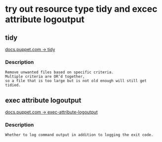 # try out resource type tidy and excec attribute logoutput
## tidy
[docs.puppet.com -> tidy](https://docs.puppet.com/puppet/latest/types/tidy.html)
### Description
```
Remove unwanted files based on specific criteria.
Multiple criteria are OR’d together,
so a file that is too large but is not old enough will still get tidied.
```

## exec attribute logoutput 
[docs.puppet.com -> exec-attribute-logoutput](https://docs.puppet.com/puppet/latest/type.html#exec-attribute-logoutput)
### Description
```
Whether to log command output in addition to logging the exit code. 
```
